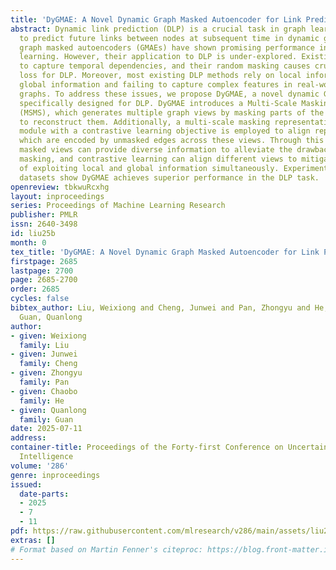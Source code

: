 ```yaml
---
title: 'DyGMAE: A Novel Dynamic Graph Masked Autoencoder for Link Prediction'
abstract: Dynamic link prediction (DLP) is a crucial task in graph learning, aiming
  to predict future links between nodes at subsequent time in dynamic graphs. Recently,
  graph masked autoencoders (GMAEs) have shown promising performance in self-supervised
  learning. However, their application to DLP is under-explored. Existing GMAEs struggle
  to capture temporal dependencies, and their random masking causes crucial information
  loss for DLP. Moreover, most existing DLP methods rely on local information, ignoring
  global information and failing to capture complex features in real-world dynamic
  graphs. To address these issues, we propose DyGMAE, a novel dynamic GMAE method
  specifically designed for DLP. DyGMAE introduces a Multi-Scale Masking Strategy
  (MSMS), which generates multiple graph views by masking parts of the edges and tries
  to reconstruct them. Additionally, a multi-scale masking representation alignment
  module with a contrastive learning objective is employed to align representations
  which are encoded by unmasked edges across these views. Through this design, different
  masked views can provide diverse information to alleviate the drawbacks of random
  masking, and contrastive learning can align different views to mitigate the problem
  of exploiting local and global information simultaneously. Experiments on benchmark
  datasets show DyGMAE achieves superior performance in the DLP task.
openreview: tbkwuRcxhg
layout: inproceedings
series: Proceedings of Machine Learning Research
publisher: PMLR
issn: 2640-3498
id: liu25b
month: 0
tex_title: 'DyGMAE: A Novel Dynamic Graph Masked Autoencoder for Link Prediction'
firstpage: 2685
lastpage: 2700
page: 2685-2700
order: 2685
cycles: false
bibtex_author: Liu, Weixiong and Cheng, Junwei and Pan, Zhongyu and He, Chaobo and
  Guan, Quanlong
author:
- given: Weixiong
  family: Liu
- given: Junwei
  family: Cheng
- given: Zhongyu
  family: Pan
- given: Chaobo
  family: He
- given: Quanlong
  family: Guan
date: 2025-07-11
address:
container-title: Proceedings of the Forty-first Conference on Uncertainty in Artificial
  Intelligence
volume: '286'
genre: inproceedings
issued:
  date-parts:
  - 2025
  - 7
  - 11
pdf: https://raw.githubusercontent.com/mlresearch/v286/main/assets/liu25b/liu25b.pdf
extras: []
# Format based on Martin Fenner's citeproc: https://blog.front-matter.io/posts/citeproc-yaml-for-bibliographies/
---
```

